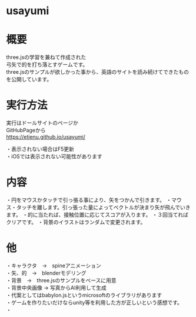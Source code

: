 # usayumi

# 概要
three.jsの学習を兼ねて作成された<br>
弓矢で的を打ち落とすゲームです。<br>
three.jsのサンプルが欲しかった事から、英語のサイトを読み続けてできたものを公開しています。<br>

# 実行方法
実行はドールサイトのページか<br>
GitHubPageから<br>
https://etienu.github.io/usayumi/

・表示されない場合はF5更新<br>
・iOSでは表示されない可能性があります<br>

# 内容
・円をマウスかタッチで引っ張る事により、矢をつかんで引きます。
・マウス・タッチを離します。引っ張った量によってベクトルが決まり矢が飛んでいきます。
・的に当たれば、接触位置に応じてスコアが入ります。
・３回当てればクリアです。
・背景のイラストはランダムで変更されます。

# 他
・キャラクタ　→　spineアニメーション<br>
・矢、的　→　blenderモデリング<br>
・背景　→　three.jsのサンプルをベースに用意<br>
・背景中央画像 → 写真からAI利用して生成<br>
・代案としてはbabylon.jsというmicrosoftのライブラリがあります<br>
・ゲームを作りたいだけならunity等を利用した方が正しいという感想です。<br>
・
